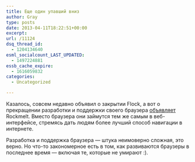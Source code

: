 ```yaml
---
title: Еще один упавший вниз
author: Gray
type: posts
date: 2013-04-11T18:22:51+00:00
excerpt:
url: /11124
dsq_thread_id:
  - 1204134640
esml_socialcount_LAST_UPDATED:
  - 1497224881
essb_cache_expire:
  - 1616059832
categories:
  - Uncategorized

---
```








Казалось, совсем недавно объявил о закрытии Flock, а вот о прекращении разработки и поддержки своего браузера [объявляет][1] Rockmelt. Вместо браузера они займутся тем же самым в веб-интерфейсе, стремясь дать людям более лучший способ навигации в интернете.

Разработка и поддержка браузера — штука неимоверно сложная, это верно. Но что-то закономерное есть в том, как развиваются браузеры в последнее время — включая те, которые не умирают :).

 [1]: http://techcrunch.com/2013/04/11/rockmelt-browser-web/